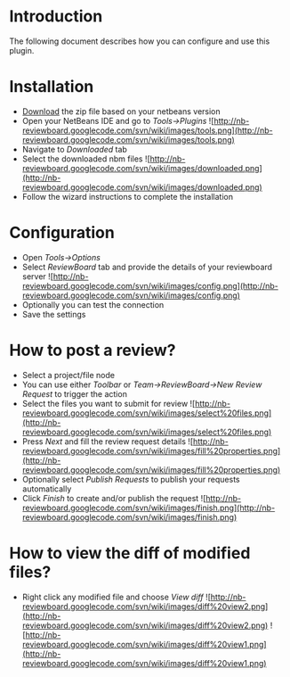 # Introduction #

The following document describes how you can configure and use this plugin.


# Installation #

  * [Download](http://code.google.com/p/nb-reviewboard/downloads/list) the zip file based on your netbeans version
  * Open your NetBeans IDE and go to _Tools->Plugins_
![http://nb-reviewboard.googlecode.com/svn/wiki/images/tools.png](http://nb-reviewboard.googlecode.com/svn/wiki/images/tools.png)
  * Navigate to _Downloaded_ tab
  * Select the downloaded nbm files
![http://nb-reviewboard.googlecode.com/svn/wiki/images/downloaded.png](http://nb-reviewboard.googlecode.com/svn/wiki/images/downloaded.png)
  * Follow the wizard instructions to complete the installation

# Configuration #
  * Open _Tools->Options_
  * Select _ReviewBoard_ tab and provide the details of your reviewboard server
![http://nb-reviewboard.googlecode.com/svn/wiki/images/config.png](http://nb-reviewboard.googlecode.com/svn/wiki/images/config.png)
  * Optionally you can test the connection
  * Save the settings

# How to post a review? #

  * Select a project/file node
  * You can use either _Toolbar_ or _Team->ReviewBoard->New Review Request_ to trigger the action
  * Select the files you want to submit for review
![http://nb-reviewboard.googlecode.com/svn/wiki/images/select%20files.png](http://nb-reviewboard.googlecode.com/svn/wiki/images/select%20files.png)
  * Press _Next_ and fill the review request details
![http://nb-reviewboard.googlecode.com/svn/wiki/images/fill%20properties.png](http://nb-reviewboard.googlecode.com/svn/wiki/images/fill%20properties.png)
  * Optionally select _Publish Requests_ to publish your requests automatically
  * Click _Finish_ to create and/or publish the request
![http://nb-reviewboard.googlecode.com/svn/wiki/images/finish.png](http://nb-reviewboard.googlecode.com/svn/wiki/images/finish.png)

# How to view the diff of modified files? #

  * Right click any modified file and choose _View diff_
![http://nb-reviewboard.googlecode.com/svn/wiki/images/diff%20view2.png](http://nb-reviewboard.googlecode.com/svn/wiki/images/diff%20view2.png)
![http://nb-reviewboard.googlecode.com/svn/wiki/images/diff%20view1.png](http://nb-reviewboard.googlecode.com/svn/wiki/images/diff%20view1.png)